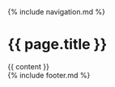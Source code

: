 <!doctype html>
<html lang="en">
  <head>
    <meta charset="utf-8">
    <title>{{ page.title }}</title>
  </head>
  <body>
    {% include navigation.md %}
    <h1>{{ page.title }}</h1>
    <section>
      {{ content }}
    </section>
    {% include footer.md %}
  </body>
</html>